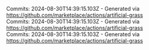 Commits: 2024-08-30T14:39:15.103Z - Generated via https://github.com/marketplace/actions/artificial-grass
<br>
Commits: 2024-08-30T14:39:15.103Z - Generated via https://github.com/marketplace/actions/artificial-grass
<br>
Commits: 2024-08-30T14:39:15.103Z - Generated via https://github.com/marketplace/actions/artificial-grass
<br>
